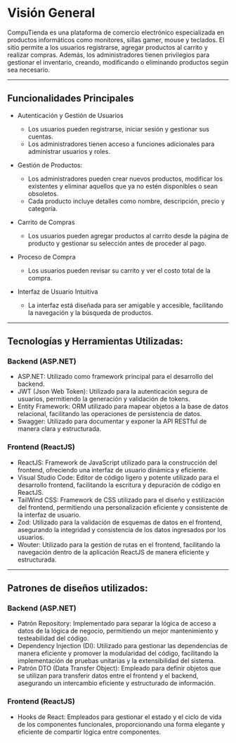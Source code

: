 # Visión General

CompuTienda es una plataforma de comercio electrónico especializada en productos informáticos como monitores, sillas gamer, mouse y teclados. El sitio permite a los usuarios registrarse, agregar productos al carrito y realizar compras. Además, los administradores tienen privilegios para gestionar el inventario, creando, modificando o eliminando productos según sea necesario.

---

## Funcionalidades Principales

- Autenticación y Gestión de Usuarios
     - Los usuarios pueden registrarse, iniciar sesión y gestionar sus cuentas.
     - Los administradores tienen acceso a funciones adicionales para administrar usuarios y roles.

- Gestión de Productos:
     - Los administradores pueden crear nuevos productos, modificar los existentes y eliminar aquellos que ya no estén disponibles o sean obsoletos.
     - Cada producto incluye detalles como nombre, descripción, precio y categoría.

- Carrito de Compras
     - Los usuarios pueden agregar productos al carrito desde la página de producto y gestionar su selección antes de proceder al pago.

- Proceso de Compra
     - Los usuarios pueden revisar su carrito y ver el costo total de la compra.

- Interfaz de Usuario Intuitiva
     - La interfaz está diseñada para ser amigable y accesible, facilitando la navegación y la búsqueda de productos.

---

## Tecnologías y Herramientas Utilizadas: 
### Backend (ASP.NET)
 - ASP.NET: Utilizado como framework principal para el desarrollo del backend.
 - JWT (Json Web Token): Utilizado para la autenticación segura de usuarios, permitiendo la generación y validación de tokens.
 - Entity Framework: ORM utilizado para mapear objetos a la base de datos relacional, facilitando las operaciones de persistencia de datos.
 - Swagger: Utilizado para documentar y exponer la API RESTful de manera clara y estructurada.

### Frontend (ReactJS)

 - ReactJS: Framework de JavaScript utilizado para la construcción del frontend, ofreciendo una interfaz de usuario dinámica y eficiente.
 - Visual Studio Code: Editor de código ligero y potente utilizado para el desarrollo frontend, facilitando la escritura y depuración de código en ReactJS.
 - TailWind CSS: Framework de CSS utilizado para el diseño y estilización del frontend, permitiendo una personalización eficiente y consistente de la interfaz de usuario.
 - Zod: Utilizado para la validación de esquemas de datos en el frontend, asegurando la integridad y consistencia de los datos ingresados por los usuarios.
 - Wouter: Utilizado para la gestión de rutas en el frontend, facilitando la navegación dentro de la aplicación ReactJS de manera eficiente y estructurada.

---

## Patrones de diseños utilizados: 

 ### Backend (ASP.NET)
 
 - Patrón Repository: Implementado para separar la lógica de acceso a datos de la lógica de negocio, permitiendo un mejor mantenimiento y testeabilidad del código.
 - Dependency Injection (DI): Utilizado para gestionar las dependencias de manera eficiente y promover la modularidad del código, facilitando la implementación de pruebas unitarias y la extensibilidad del sistema.
 - Patrón DTO (Data Transfer Object): Empleado para definir objetos que se utilizan para transferir datos entre el frontend y el backend, asegurando un intercambio eficiente y estructurado de información.

### Frontend (ReactJS)
 - Hooks de React: Empleados para gestionar el estado y el ciclo de vida de los componentes funcionales, proporcionando una forma elegante y eficiente de compartir lógica entre componentes.
